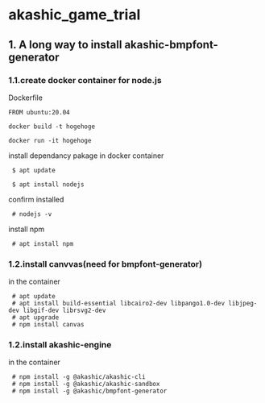 # akashic_game_trial

## 1. A long way to install akashic-bmpfont-generator

### 1.1.create docker container for node.js

Dockerfile
```
FROM ubuntu:20.04
```

```
docker build -t hogehoge
```

```
docker run -it hogehoge
```

install dependancy pakage in docker container

```
 $ apt update
 
 $ apt install nodejs
```

confirm installed
```
 # nodejs -v
```

install npm
```
 # apt install npm
```

### 1.2.install canvvas(need for bmpfont-generator)
in the container
```
 # apt update
 # apt install build-essential libcairo2-dev libpango1.0-dev libjpeg-dev libgif-dev librsvg2-dev
 # apt upgrade
 # npm install canvas
```

### 1.2.install akashic-engine
in the container 
```
 # npm install -g @akashic/akashic-cli
 # npm install -g @akashic/akashic-sandbox
 # npm install -g @akashic/bmpfont-generator
```

